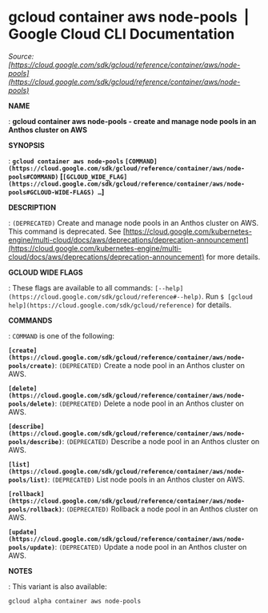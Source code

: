 # gcloud container aws node-pools  |  Google Cloud CLI Documentation

*Source: [https://cloud.google.com/sdk/gcloud/reference/container/aws/node-pools](https://cloud.google.com/sdk/gcloud/reference/container/aws/node-pools)*

**NAME**

: **gcloud container aws node-pools - create and manage node pools in an Anthos cluster on AWS**

**SYNOPSIS**

: **`gcloud container aws node-pools` `[COMMAND](https://cloud.google.com/sdk/gcloud/reference/container/aws/node-pools#COMMAND)` [`[GCLOUD_WIDE_FLAG](https://cloud.google.com/sdk/gcloud/reference/container/aws/node-pools#GCLOUD-WIDE-FLAGS) …`]**

**DESCRIPTION**

: `(DEPRECATED)` Create and manage node pools in an Anthos cluster on
AWS.
This command is deprecated. See [https://cloud.google.com/kubernetes-engine/multi-cloud/docs/aws/deprecations/deprecation-announcement](https://cloud.google.com/kubernetes-engine/multi-cloud/docs/aws/deprecations/deprecation-announcement)
for more details.

**GCLOUD WIDE FLAGS**

: These flags are available to all commands: `[--help](https://cloud.google.com/sdk/gcloud/reference#--help)`.
Run `$ [gcloud help](https://cloud.google.com/sdk/gcloud/reference)` for details.

**COMMANDS**

: ``COMMAND`` is one of the following:

**`[create](https://cloud.google.com/sdk/gcloud/reference/container/aws/node-pools/create)`**:
`(DEPRECATED)` Create a node pool in an Anthos cluster on AWS.

**`[delete](https://cloud.google.com/sdk/gcloud/reference/container/aws/node-pools/delete)`**:
`(DEPRECATED)` Delete a node pool in an Anthos cluster on AWS.

**`[describe](https://cloud.google.com/sdk/gcloud/reference/container/aws/node-pools/describe)`**:
`(DEPRECATED)` Describe a node pool in an Anthos cluster on AWS.

**`[list](https://cloud.google.com/sdk/gcloud/reference/container/aws/node-pools/list)`**:
`(DEPRECATED)` List node pools in an Anthos cluster on AWS.

**`[rollback](https://cloud.google.com/sdk/gcloud/reference/container/aws/node-pools/rollback)`**:
`(DEPRECATED)` Rollback a node pool in an Anthos cluster on AWS.

**`[update](https://cloud.google.com/sdk/gcloud/reference/container/aws/node-pools/update)`**:
`(DEPRECATED)` Update a node pool in an Anthos cluster on AWS.

**NOTES**

: This variant is also available:

```
gcloud alpha container aws node-pools
```